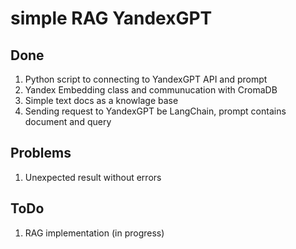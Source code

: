 # simple RAG YandexGPT

## Done
1. Python script to connecting to YandexGPT API and prompt
2. Yandex Embedding class and communucation with CromaDB 
3. Simple text docs as a knowlage base
4. Sending request to YandexGPT be LangChain, prompt contains document and query

## Problems
1. Unexpected result without errors

## ToDo
1. RAG implementation (in progress)

